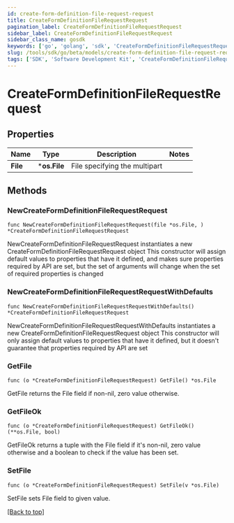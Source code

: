 ```yaml
---
id: create-form-definition-file-request-request
title: CreateFormDefinitionFileRequestRequest
pagination_label: CreateFormDefinitionFileRequestRequest
sidebar_label: CreateFormDefinitionFileRequestRequest
sidebar_class_name: gosdk
keywords: ['go', 'golang', 'sdk', 'CreateFormDefinitionFileRequestRequest'] 
slug: /tools/sdk/go/beta/models/create-form-definition-file-request-request
tags: ['SDK', 'Software Development Kit', 'CreateFormDefinitionFileRequestRequest']
---
```


# CreateFormDefinitionFileRequestRequest

## Properties

Name | Type | Description | Notes
------------ | ------------- | ------------- | -------------
**File** | ***os.File** | File specifying the multipart | 

## Methods

### NewCreateFormDefinitionFileRequestRequest

`func NewCreateFormDefinitionFileRequestRequest(file *os.File, ) *CreateFormDefinitionFileRequestRequest`

NewCreateFormDefinitionFileRequestRequest instantiates a new CreateFormDefinitionFileRequestRequest object
This constructor will assign default values to properties that have it defined,
and makes sure properties required by API are set, but the set of arguments
will change when the set of required properties is changed

### NewCreateFormDefinitionFileRequestRequestWithDefaults

`func NewCreateFormDefinitionFileRequestRequestWithDefaults() *CreateFormDefinitionFileRequestRequest`

NewCreateFormDefinitionFileRequestRequestWithDefaults instantiates a new CreateFormDefinitionFileRequestRequest object
This constructor will only assign default values to properties that have it defined,
but it doesn't guarantee that properties required by API are set

### GetFile

`func (o *CreateFormDefinitionFileRequestRequest) GetFile() *os.File`

GetFile returns the File field if non-nil, zero value otherwise.

### GetFileOk

`func (o *CreateFormDefinitionFileRequestRequest) GetFileOk() (**os.File, bool)`

GetFileOk returns a tuple with the File field if it's non-nil, zero value otherwise
and a boolean to check if the value has been set.

### SetFile

`func (o *CreateFormDefinitionFileRequestRequest) SetFile(v *os.File)`

SetFile sets File field to given value.



[[Back to top]](#) 



